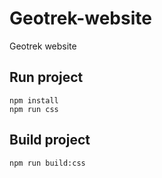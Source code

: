 # Geotrek-website
Geotrek website

## Run project

```
npm install
npm run css
```

## Build project

```
npm run build:css
```

